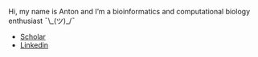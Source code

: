 Hi, my name is Anton and I’m a bioinformatics and computational biology enthusiast ¯\\\_(ツ)_/¯
- [Scholar](https://scholar.google.com/citations?user=f_Cm14sAAAAJ&hl=en&oi=ao)
- [Linkedin](https://www.linkedin.com/in/antoneliseev/)
